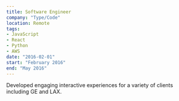 ```yaml
---
title: Software Engineer
company: "Type/Code"
location: Remote
tags: 
- JavaScript
- React
- Python
- AWS
date: "2016-02-01"
start: "February 2016"
end: "May 2016"
---
```


Developed engaging interactive experiences for a variety of clients including GE and LAX.
